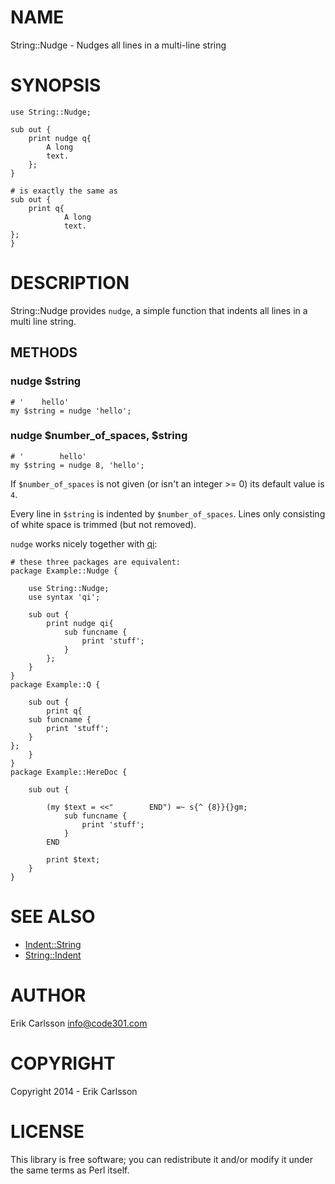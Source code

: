 # NAME

String::Nudge - Nudges all lines in a multi-line string

# SYNOPSIS

    use String::Nudge;

    sub out {
        print nudge q{
            A long
            text.
        };
    }

    # is exactly the same as
    sub out {
        print q{
                A long
                text.
    };
    }

# DESCRIPTION

String::Nudge provides `nudge`, a simple function that indents all lines in a multi line string.

## METHODS

### nudge $string

    # '    hello'
    my $string = nudge 'hello';

### nudge $number\_of\_spaces, $string

    # '        hello'
    my $string = nudge 8, 'hello';

If `$number_of_spaces` is not given (or isn't an integer >= 0) its default value is `4`.

Every line in `$string` is indented by `$number_of_spaces`. Lines only consisting of white space is trimmed (but not removed).

`nudge` works nicely together with [qi](https://metacpan.org/pod/Syntax::Feature::Qi):

    # these three packages are equivalent:
    package Example::Nudge {

        use String::Nudge;
        use syntax 'qi';

        sub out {
            print nudge qi{
                sub funcname {
                    print 'stuff';
                }
            };
        }
    }
    package Example::Q {

        sub out {
            print q{
        sub funcname {
            print 'stuff';
        }
    };
        }
    }
    package Example::HereDoc {

        sub out {

            (my $text = <<"        END") =~ s{^ {8}}{}gm;
                sub funcname {
                    print 'stuff';
                }
            END

            print $text;
        }
    }

# SEE ALSO

- [Indent::String](https://metacpan.org/pod/Indent::String)
- [String::Indent](https://metacpan.org/pod/String::Indent)

# AUTHOR

Erik Carlsson <info@code301.com>

# COPYRIGHT

Copyright 2014 - Erik Carlsson

# LICENSE

This library is free software; you can redistribute it and/or modify
it under the same terms as Perl itself.
